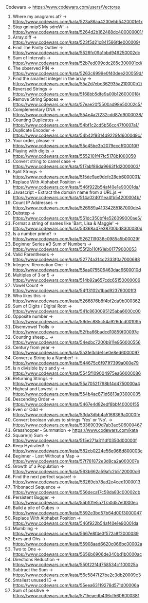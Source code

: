 Codewars -> https://www.codewars.com/users/Vectoras

1. Where my anagrams at? -> https://www.codewars.com/kata/523a86aa4230ebb5420001e1x
2. Stop gninnipS My sdroW! -> https://www.codewars.com/kata/5264d2b162488dc400000001/
3. Array.diff -> https://www.codewars.com/kata/523f5d21c841566fde000009/
4. Find The Parity Outlier -> https://www.codewars.com/kata/5526fc09a1bbd946250002dc
5. Sum of Intervals -> https://www.codewars.com/kata/52b7ed099cdc285c300001cd/
6. The observed PIN -> https://www.codewars.com/kata/5263c6999e0f40dee200059d/
7. Find the smallest integer in the array -> https://www.codewars.com/kata/55a2d7ebe362935a210000b2/
8. Reversed Strings -> https://www.codewars.com/kata/5168bb5dfe9a00b126000018/
9. Remove String Spaces -> https://www.codewars.com/kata/57eae20f5500ad98e50002c5/
10. Complementary DNA -> https://www.codewars.com/kata/554e4a2f232cdd87d9000038/
11. Counting Duplicates -> https://www.codewars.com/kata/54bf1c2cd5b56cc47f0007a1/
12. Duplicate Encoder -> https://www.codewars.com/kata/54b42f9314d9229fd6000d9c/
13. Your order, please -> https://www.codewars.com/kata/55c45be3b2079eccff00010f/
14. Playing with digits -> https://www.codewars.com/kata/5552101f47fc5178b1000050
15. Convert string to camel case -> https://www.codewars.com/kata/517abf86da9663f1d2000003/
16. Split Strings -> https://www.codewars.com/kata/515de9ae9dcfc28eb6000001/
17. Replace With Alphabet Position -> https://www.codewars.com/kata/546f922b54af40e1e90001da/
18. Javascript - Extract the domain name from a URL.js ->
    https://www.codewars.com/kata/514a024011ea4fb54200004b/
19. Count IP Addresses -> https://www.codewars.com/kata/526989a41034285187000de4
20. Dubstep -> https://www.codewars.com/kata/551dc350bf4e526099000ae5/
21. Format a string of names like 'Bart, Lisa & Maggie' ->
    https://www.codewars.com/kata/53368a47e38700bd8300030d
22. Is a number prime? -> https://www.codewars.com/kata/5262119038c0985a5b00029f
23. Beginner Series #3 Sum of Numbers -> https://www.codewars.com/kata/55f2b110f61eb01779000053
24. Valid Parentheses -> https://www.codewars.com/kata/52774a314c2333f0a7000688
25. Integers: Recreation One -> https://www.codewars.com/kata/55aa075506463dac6600010d
26. Multiples of 3 or 5 -> https://www.codewars.com/kata/514b92a657cdc65150000006
27. Vowel Count -> https://www.codewars.com/kata/54ff3102c1bad923760001f3
28. Who likes this -> https://www.codewars.com/kata/5266876b8f4bf2da9b000362
29. Sum of Digits / Digital Root -> https://www.codewars.com/kata/541c8630095125aba6000c00
30. Opposite number -> https://www.codewars.com/kata/56dec885c54a926dcd001095
31. Disemvowel Trolls -> https://www.codewars.com/kata/52fba66badcd10859f00097e
32. Counting sheep... -> https://www.codewars.com/kata/54edbc7200b811e956000556
33. Century from year -> https://www.codewars.com/kata/5a3fe3dde1ce0e8ed6000097
34. Convert a String to a Number! -> https://www.codewars.com/kata/544675c6f971f7399a000e79
35. Is n divisible by x and y -> https://www.codewars.com/kata/5545f109004975ea66000086
36. Returning Strings -> https://www.codewars.com/kata/55a70521798b14d4750000a4
37. Highest and Lowest -> https://www.codewars.com/kata/554b4ac871d6813a03000035
38. Descending Order -> https://www.codewars.com/kata/5467e4d82edf8bbf40000155
39. Even or Odd -> https://www.codewars.com/kata/53da3dbb4a5168369a0000fe
40. Convert boolean values to strings 'Yes' or 'No'. ->
    https://www.codewars.com/kata/53369039d7ab3ac506000467
41. Grasshopper - Summation -> https://www.codewars.com/kata
42. Square(n) Sum -> https://www.codewars.com/kata/515e271a311df0350d00000f
43. Keep Hydrated! -> https://www.codewars.com/kata/582cb0224e56e068d800003c
44. Beginner - Lost Without a Map -> https://www.codewars.com/kata/57f781872e3d8ca2a000007e
45. Growth of a Population -> https://www.codewars.com/kata/563b662a59afc2b5120000c6
46. Find the next perfect square! -> https://www.codewars.com/kata/56269eb78ad2e4ced1000013
47. Tribonacci Sequence -> https://www.codewars.com/kata/556deca17c58da83c00002db
48. Persistent Bugger. -> https://www.codewars.com/kata/55bf01e5a717a0d57e0000ec
49. Build a pile of Cubes -> https://www.codewars.com/kata/5592e3bd57b64d00f3000047
50. Replace With Alphabet Position -> https://www.codewars.com/kata/546f922b54af40e1e90001da
51. Mumbling -> https://www.codewars.com/kata/5667e8f4e3f572a8f2000039
52. Exes and Ohs -> https://www.codewars.com/kata/55908aad6620c066bc00002a
53. Two to One -> https://www.codewars.com/kata/5656b6906de340bd1b0000ac
54. Directions Reduction -> https://www.codewars.com/kata/550f22f4d758534c1100025a
55. Subtract the Sum -> https://www.codewars.com/kata/56c5847f27be2c3db20009c3
56. Smallest unused ID -> https://www.codewars.com/kata/55eea63119278d571d00006a
57. Sum of positive -> https://www.codewars.com/kata/5715eaedb436cf5606000381
